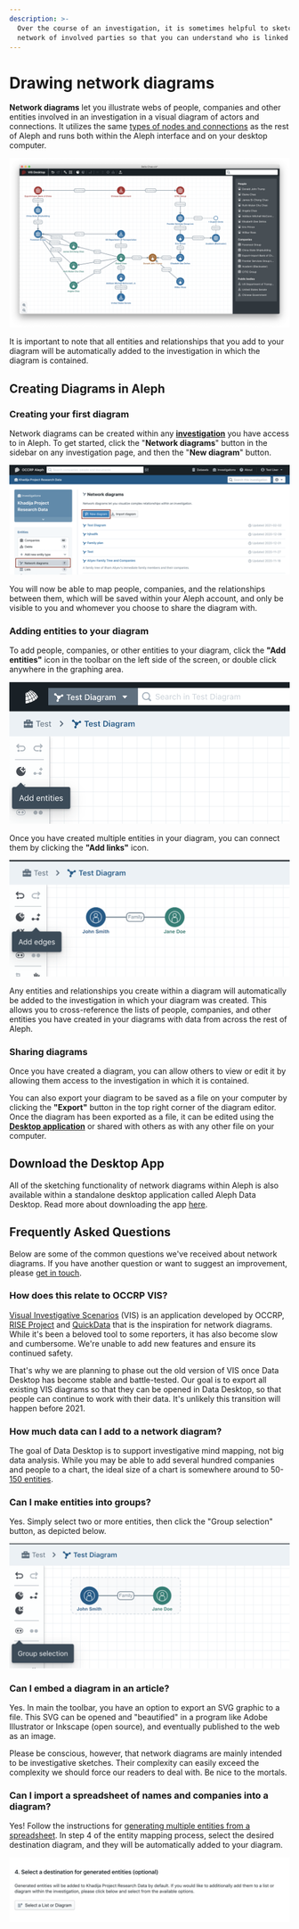 ```yaml
---
description: >-
  Over the course of an investigation, it is sometimes helpful to sketch out a
  network of involved parties so that you can understand who is linked to what.
---
```


# Drawing network diagrams

**Network diagrams** let you illustrate webs of people, companies and other entities involved in an investigation in a visual diagram of actors and connections. It utilizes the same [types of nodes and connections](../../developers/followthemoney/) as the rest of Aleph and runs both within the Aleph interface and on your desktop computer.

![](<../../.gitbook/assets/Screenshot 2019-08-29 at 11.09.30.png>)

It is important to note that all entities and relationships that you add to your diagram will be automatically added to the investigation in which the diagram is contained.

## Creating Diagrams in Aleph

### Creating your first diagram

Network diagrams can be created within any [**investigation**](creating-an-investigation.md) you have access to in Aleph. To get started, click the "**Network diagrams**" button in the sidebar on any investigation page, and then the "**New diagram**" button.

![](<../../.gitbook/assets/Screen Shot 2021-02-11 at 13.10.19.png>)

You will now be able to map people, companies, and the relationships between them, which will be saved within your Aleph account, and only be visible to you and whomever you choose to share the diagram with.

### Adding entities to your diagram

To add people, companies, or other entities to your diagram, click the **"Add entities"** icon in the toolbar on the left side of the screen, or double click anywhere in the graphing area.

![](<../../.gitbook/assets/Screen Shot 2020-03-16 at 14.55.13.png>)

Once you have created multiple entities in your diagram, you can connect them by clicking the **"Add links"** icon.

![](<../../.gitbook/assets/Screen Shot 2020-03-16 at 14.58.28.png>)

Any entities and relationships you create within a diagram will automatically be added to the investigation in which your diagram was created. This allows you to cross-reference the lists of people, companies, and other entities you have created in your diagrams with data from across the rest of Aleph.

### Sharing diagrams

Once you have created a diagram, you can allow others to view or edit it by allowing them access to the investigation in which it is contained.

You can also export your diagram to be saved as a file on your computer by clicking the **"Export"** button in the top right corner of the diagram editor. Once the diagram has been exported as a file, it can be edited using the [**Desktop application**](../aleph-data-desktop.md) or shared with others as with any other file on your computer.

## Download the Desktop App

All of the sketching functionality of network diagrams within Aleph is also available within a standalone desktop application called Aleph Data Desktop. Read more about downloading the app [here](../aleph-data-desktop.md).

## Frequently Asked Questions

Below are some of the common questions we've received about network diagrams. If you have another question or want to suggest an improvement, please [get in touch](../../get-in-touch.md).

### How does this relate to OCCRP VIS?

[Visual Investigative Scenarios](https://vis.occrp.org/) (VIS) is an application developed by OCCRP, [RISE Project](https://www.riseproject.ro/) and [QuickData](http://www.quickdata.ro/) that is the inspiration for network diagrams. While it's been a beloved tool to some reporters, it has also become slow and cumbersome. We're unable to add new features and ensure its continued safety.

That's why we are planning to phase out the old version of VIS once Data Desktop has become stable and battle-tested. Our goal is to export all existing VIS diagrams so that they can be opened in Data Desktop, so that people can continue to work with their data. It's unlikely this transition will happen before 2021.

### How much data can I add to a network diagram?

The goal of Data Desktop is to support investigative mind mapping, not big data analysis. While you may be able to add several hundred companies and people to a chart, the ideal size of a chart is somewhere around to 50-[150 entities](https://en.wikipedia.org/wiki/Dunbar's\_number).

### Can I make entities into groups?

Yes. Simply select two or more entities, then click the "Group selection" button, as depicted below.

![](<../../.gitbook/assets/Screen Shot 2020-03-17 at 09.33.12.png>)

### Can I embed a diagram in an article?

Yes. In main the toolbar, you have an option to export an SVG graphic to a file. This SVG can be opened and "beautified" in a program like Adobe Illustrator or Inkscape (open source), and eventually published to the web as an image.

Please be conscious, however, that network diagrams are mainly intended to be investigative sketches. Their complexity can easily exceed the complexity we should force our readers to deal with. Be nice to the mortals.

### Can I import a spreadsheet of names and companies into a diagram?

Yes! Follow the instructions for [generating multiple entities from a spreadsheet](generating-multiple-entities-from-a-list.md). In step 4 of the entity mapping process, select the desired destination diagram, and they will be automatically added to your diagram.

![](<../../.gitbook/assets/Screen Shot 2021-02-11 at 13.16.17 (2).png>)
